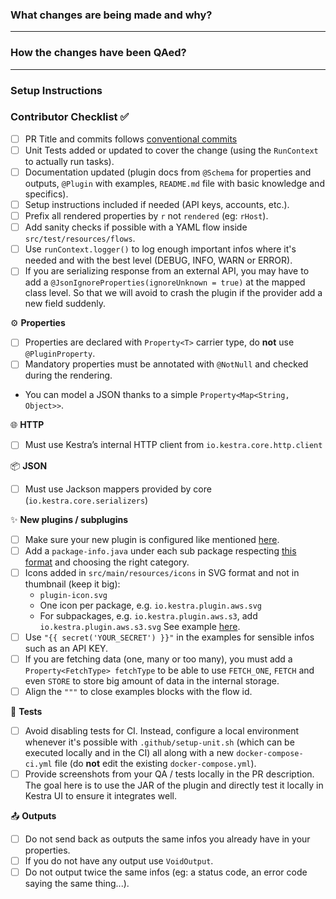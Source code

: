 <!-- Thanks for submitting a Pull Request to kestra. To help us review your contribution, please follow the guidelines below:

- Make sure that your commits follow the [conventional commits](https://www.conventionalcommits.org/en/v1.0.0/) specification e.g. `feat(ui): add a new navigation menu item` or `fix(core): fix a bug in the core model` or `docs: update the README.md`. This will help us automatically generate the changelog.
- The title should briefly summarize the proposed changes.
- Provide a short overview of the change and the value it adds.
- Share a flow example to help the reviewer understand and QA the change.
- Use "close" to automatically close an issue. For example, `close #1234` will close issue #1234. -->

### What changes are being made and why?
<!-- Please include a brief summary of the changes included in this PR e.g. closes #1234. -->

---

### How the changes have been QAed?

<!-- Include example code that shows how this PR has been QAed. The code should present a complete yet easily reproducible flow.

```yaml
# Your example flow code here
```

Note that this is not a replacement for unit tests but rather a way to demonstrate how the changes work in a real-life scenario, as the end-user would experience them.

Remove this section if this change applies to all flows or to the documentation only. -->

---

### Setup Instructions

<!--If there are any setup requirements like API keys or trial accounts, kindly include brief bullet-points-description outlining the setup process below.

- [External System Documentation](URL)
- Steps to set up the necessary resources

If there are no setup requirements, you can remove this section.

Thank you for your contribution. ❤️  -->

### Contributor Checklist ✅

- [ ] PR Title and commits follows [conventional commits](https://www.conventionalcommits.org/en/v1.0.0/)
- [ ] Unit Tests added or updated to cover the change (using the `RunContext` to actually run tasks).
- [ ] Documentation updated (plugin docs from `@Schema` for properties and outputs, `@Plugin` with examples, `README.md` file with basic knowledge and specifics).
- [ ] Setup instructions included if needed (API keys, accounts, etc.).
- [ ] Prefix all rendered properties by `r` not `rendered` (eg: `rHost`).
- [ ] Add sanity checks if possible with a YAML flow inside `src/test/resources/flows`.
- [ ] Use `runContext.logger()` to log enough important infos where it's needed and with the best level (DEBUG, INFO, WARN or ERROR).
- [ ] If you are serializing response from an external API, you may have to add a `@JsonIgnoreProperties(ignoreUnknown = true)` at the mapped class level. So that we will avoid to crash the plugin if the provider add a new field suddenly.

⚙️ **Properties**
- [ ] Properties are declared with `Property<T>` carrier type, do **not** use `@PluginProperty`.
- [ ] Mandatory properties must be annotated with `@NotNull` and checked during the rendering.
-  You can model a JSON thanks to a simple `Property<Map<String, Object>>`.

🌐 **HTTP**
- [ ] Must use Kestra’s internal HTTP client from `io.kestra.core.http.client`

📦 **JSON**
- [ ] Must use Jackson mappers provided by core (`io.kestra.core.serializers`)

✨ **New plugins / subplugins**
- [ ] Make sure your new plugin is configured like mentioned [here](https://kestra.io/docs/plugin-developer-guide/gradle#mandatory-configuration).
- [ ] Add a `package-info.java` under each sub package respecting [this format](https://github.com/kestra-io/plugin-odoo/blob/main/src/main/java/io/kestra/plugin/odoo/package-info.java) and choosing the right category.
- [ ] Icons added in `src/main/resources/icons` in SVG format and not in thumbnail (keep it big):
  - `plugin-icon.svg`
  - One icon per package, e.g. `io.kestra.plugin.aws.svg`
  - For subpackages, e.g. `io.kestra.plugin.aws.s3`, add `io.kestra.plugin.aws.s3.svg`
    See example [here](https://github.com/kestra-io/plugin-elasticsearch/blob/master/src/main/java/io/kestra/plugin/elasticsearch/Search.java#L76).
- [ ] Use `"{{ secret('YOUR_SECRET') }}"` in the examples for sensible infos such as an API KEY.
- [ ] If you are fetching data (one, many or too many), you must add a `Property<FetchType> fetchType` to be able to use `FETCH_ONE`, `FETCH` and even `STORE` to store big amount of data in the internal storage.
- [ ] Align the `"""` to close examples blocks with the flow id.

🧪 **Tests**
- [ ] Avoid disabling tests for CI. Instead, configure a local environment whenever it's possible with `.github/setup-unit.sh` (which can be executed locally and in the CI) all along with a new `docker-compose-ci.yml` file (do **not** edit the existing `docker-compose.yml`).
- [ ] Provide screenshots from your QA / tests locally in the PR description. The goal here is to use the JAR of the plugin and directly test it locally in Kestra UI to ensure it integrates well.

📤 **Outputs**
- [ ] Do not send back as outputs the same infos you already have in your properties.
- [ ] If you do not have any output use `VoidOutput`.
- [ ] Do not output twice the same infos (eg: a status code, an error code saying the same thing...).